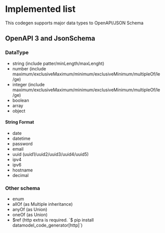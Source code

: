 # Implemented list

This codegen supports major data types to OpenAPI/JSON Schema

## OpenAPI 3 and JsonSchema
### DataType
- string (include patter/minLength/maxLenght)
- number (include maximum/exclusiveMaximum/minimum/exclusiveMinimum/multipleOf/le/ge)
- integer (include maximum/exclusiveMaximum/minimum/exclusiveMinimum/multipleOf/le/ge)
- boolean
- array
- object

#### String Format 
- date
- datetime
- password
- email
- uuid (uuid1/uuid2/uuid3/uuid4/uuid5)
- ipv4
- ipv6
- hostname
- decimal

### Other schema
- enum
- allOf (as Multiple inheritance)
- anyOf (as Union)
- oneOf (as Union)
- $ref (http extra is required. `$ pip install datamodel_code_generator[http]`)
